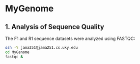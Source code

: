 # MyGenome

## 1. Analysis of Sequence Quality
The F1 and R1 sequence datasets were analyzed using FASTQC:
```bash
ssh -Y jama251@jama251.cs.uky.edu
cd MyGenome
fastqc &
```
